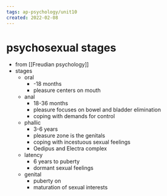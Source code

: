 ```yaml
---
tags: ap-psychology/unit10 
created: 2022-02-08
---
```


# psychosexual stages

- from [[Freudian psychology]]
- stages
	- oral
		- -18 months
		- pleasure centers on mouth
	- anal
		- 18-36 months
		- pleasure focuses on bowel and bladder elimination
		- coping with demands for control
	- phallic
		- 3-6 years
		- pleasure zone is the genitals
		- coping with incestuous sexual feelings
		- Oedipus and Electra complex
	- latency
		- 6 years to puberty
		- dormant sexual feelings
	- genital
		- puberty on
		- maturation of sexual interests 

